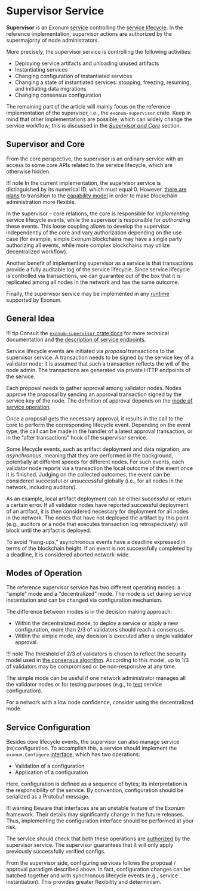 # Supervisor Service

**Supervisor** is an Exonum [service](../architecture/services.md)
controlling the [service lifecycle](../architecture/service-lifecycle.md).
In the reference implementation, supervisor actions are authorized
by the supermajority of node administrators.

More precisely, the supervisor service is controlling
the following activities:

- Deploying service artifacts and unloading unused artifacts
- Instantiating services
- Changing configuration of instantiated services
- Changing a state of instantiated services: stopping, freezing, resuming,
  and initiating data migrations
- Changing consensus configuration

The remaining part of the article will mainly focus on the reference
implementation of the supervisor, i.e., the `exonum-supervisor` crate.
Keep in mind that other implementations are possible, which can
widely change the service workflow; this is discussed
in the [*Supervisor and Core*](#supervisor-and-core) section.

## Supervisor and Core

From the core perspective, the supervisor is an ordinary service
with an access to some core APIs related to the service lifecycle,
which are otherwise hidden.

!!! note
    In the current implementation, the supervisor service is distinguished
    by its numerical ID, which must equal 0. However,
    [there are plans](../roadmap.md) to transition to the
    [capability model] in order to make blockchain administration more
    flexible.

In the supervisor – core relations,
the core is responsible for *implementing* service lifecycle events,
while the supervisor is responsible for *authorizing* these events.
This loose coupling allows to develop the supervisor independently
of the core and vary authorization depending on the use case (for example,
simple Exonum blockchains may have a single party authorizing all events,
while more complex blockchains may utilize decentralized workflow).

Another benefit of implementing supervisor as a service is that
transactions provide a fully auditable log of the service lifecycle.
Since service lifecycle is controlled via transactions, we can
guarantee out of the box that it is replicated among all nodes in
the network and has the same outcome.

Finally, the supervisor service may be implemented in any
[runtime](../glossary.md#runtime) supported by Exonum.

## General Idea

!!! tip
    Consult the [`exonum-supervisor` crate docs](https://docs.rs/exonum-supervisor/)
    for more technical documentation and
    [the description of service endpoints][supervisor-docs].

Service lifecycle events are initiated via *proposal* transactions
to the supervisor service.
A transaction needs to be signed by the service key of a validator
node; it is assumed that such a transaction reflects the will of
the node admin. The transactions are generated via private HTTP endpoints
of the service.

Each proposal needs to gather approval among validator nodes.
Nodes approve the proposal by sending an approval transaction
signed by the service key of the node. The definition of approval
depends on the [mode of service operation](#modes-of-operation).

Once a proposal gets the necessary approval, it results in the call to
the core to perform the corresponding lifecycle event. Depending on
the event type, the call can be made in the handler of a latest approval
transaction, or in the “after transactions” hook of the supervisor service.

Some lifecycle events, such as artifact deployment and data migration,
are *asynchronous*, meaning that they are performed in the background,
potentially at different speeds for different nodes. For such events,
each validator node reports via a transaction the local outcome of the event
once it is finished. Judging on the collected outcomes, the event can
be considered successful or unsuccessful globally (i.e., for all nodes
in the network, including auditors).

As an example, local artifact deployment can be either successful or
return a certain error. If all validator nodes have reported successful
deployment of an artifact, it is then considered necessary for deployment
for all nodes in the network. The nodes that have not deployed the artifact
by this point (e.g., auditors or a node that executes transaction log
retrospectively) will block until the artifact is deployed.

To avoid “hang-ups,” asynchronous events have a deadline expressed
in terms of the blockchain height. If an event is not successfully completed
by a deadline, it is considered aborted network-wide.

## Modes of Operation

The reference supervisor service has two different operating modes:
a “simple” mode and a “decentralized” mode. The mode is set during
service instantiation and can be changed via configuration mechanism.

The difference between modes is in the decision making approach:

- Within the decentralized mode, to deploy a service or apply a new
  configuration, more than 2/3 of validators should reach a consensus.
- Within the simple mode, any decision is executed after a single validator
  approval.

!!! note
    The threshold of 2/3 of validators is chosen to reflect the security
    model used in [the consensus algorithm](../architecture/consensus.md).
    According to this model, up to 1/3 of validators may be compromised or be
    non-responsive at any time.

The simple mode can be useful if one network administrator manages all the
validator nodes or for testing purposes (e.g., to [test](service-testing.md)
service configuration).

For a network with a low node confidence, consider using the decentralized
mode.

## Service Configuration

Besides core lifecycle events, the supervisor can also manage service
(re)configuration. To accomplish this, a service should implement the
`exonum.Configure` [interface](../glossary.md#interface), which has
two operations:

- Validation of a configuration
- Application of a configuration

Here, configuration is defined as a sequence of bytes; its interpretation
is the responsibility of the service. By convention, configuration
should be serialized as a Protobuf message.

!!! warning
    Beware that interfaces are an unstable feature of the Exonum framework.
    Their details may significantly change in the future releases. Thus,
    implementing the configuration interface should be performed at your
    risk.

The service should check that both these operations
are [authorized](service-interaction.md#authorization-via-services)
by the supervisor service. The supervisor guarantees that it will only apply
previously successfully verified configs.

From the supervisor side, configuring services follows the proposal / approval
paradigm described above. In fact, configuration changes can be batched
together and with synchronous lifecycle events (e.g., service instantiation).
This provides greater flexibility and determinism.

[capability model]: https://en.wikipedia.org/wiki/Capability-based_security
[supervisor-docs]: https://docs.rs/exonum-supervisor/latest/exonum_supervisor/api/index.html
